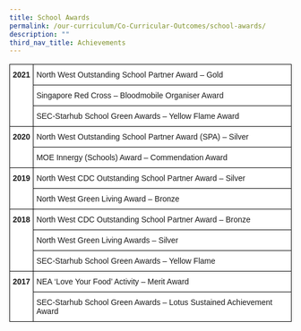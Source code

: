 ```yaml
---
title: School Awards
permalink: /our-curriculum/Co-Curricular-Outcomes/school-awards/
description: ""
third_nav_title: Achievements
---
```



<style type="text/css">
.tg  {border-collapse:collapse;border-spacing:0;}
.tg td{border-color:black;border-style:solid;border-width:1px;font-family:Arial, sans-serif;font-size:14px;
  overflow:hidden;padding:10px 5px;word-break:normal;}
.tg th{border-color:black;border-style:solid;border-width:1px;font-family:Arial, sans-serif;font-size:14px;
  font-weight:normal;overflow:hidden;padding:10px 5px;word-break:normal;}
.tg .tg-dgl5{background-color:#FFF;font-weight:bold;text-align:left;vertical-align:top}
.tg .tg-ktyi{background-color:#FFF;text-align:left;vertical-align:top}
</style>
<table class="tg">
<thead>
  <tr>
    <th class="tg-dgl5" rowspan="3"><span style="font-weight:700;background-color:transparent">2021</span></th>
    <th class="tg-ktyi"><span style="background-color:transparent">North West Outstanding School Partner Award – Gold</span></th>
  </tr>
  <tr>
    <th class="tg-ktyi"><span style="background-color:transparent">Singapore Red Cross – Bloodmobile Organiser Award </span></th>
  </tr>
  <tr>
    <th class="tg-ktyi"><span style="background-color:transparent">SEC-Starhub School Green Awards – Yellow Flame Award</span></th>
  </tr>
</thead>
<tbody>
  <tr>
    <td class="tg-dgl5" rowspan="2"><span style="font-weight:700;background-color:transparent">2020</span></td>
    <td class="tg-ktyi"><span style="background-color:transparent">North West Outstanding School Partner Award (SPA) – Silver</span></td>
  </tr>
  <tr>
    <td class="tg-ktyi"><span style="background-color:transparent">MOE Innergy (Schools) Award – Commendation Award</span></td>
  </tr>
  <tr>
    <td class="tg-dgl5" rowspan="2"><span style="font-weight:700;background-color:transparent">2019</span></td>
    <td class="tg-ktyi"><span style="background-color:transparent">North West CDC Outstanding School Partner Award – Silver</span></td>
  </tr>
  <tr>
    <td class="tg-ktyi"><span style="background-color:transparent">North West Green Living Award – Bronze</span></td>
  </tr>
  <tr>
    <td class="tg-dgl5" rowspan="3"><span style="font-weight:700;background-color:transparent">2018</span></td>
    <td class="tg-ktyi"><span style="background-color:transparent">North West CDC Outstanding School Partner Award – Bronze</span></td>
  </tr>
  <tr>
    <td class="tg-ktyi"><span style="background-color:transparent">North West Green Living Awards – Silver</span></td>
  </tr>
  <tr>
    <td class="tg-ktyi"><span style="background-color:transparent">SEC-Starhub School Green Awards – Yellow Flame</span></td>
  </tr>
  <tr>
    <td class="tg-dgl5" rowspan="2"><span style="font-weight:700;background-color:transparent">2017</span></td>
    <td class="tg-ktyi"><span style="background-color:transparent">NEA ‘Love Your Food’ Activity – Merit Award</span></td>
  </tr>
  <tr>
    <td class="tg-ktyi"><span style="background-color:transparent">SEC-Starhub School Green Awards – Lotus Sustained Achievement Award</span></td>
  </tr>
</tbody>
</table>